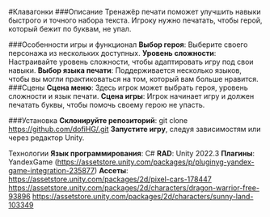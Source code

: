 #Клавагонки
###Описание
Тренажёр печати поможет улучшить навыки быстрого и точного набора текста. Игроку нужно печатать, чтобы герой, который бежит по буквам, не упал.

###Особенности игры и функционал
**Выбор героя**: Выберите своего персонажа из нескольких доступных.
**Уровень сложности**: Настраивайте уровень сложности, чтобы адаптировать игру под свои навыки.
**Выбор языка печати**: Поддерживается несколько языков, чтобы вы могли практиковаться на том, который вам больше нравится.
###Сцены
**Сцена меню**: Здесь игрок может выбрать героя, уровень сложности и язык печати.
**Сцена игры**: Игрок начинает игру и должен печатать буквы, чтобы помочь своему герою не упасть.

###Установка
**Склонируйте репозиторий**: git clone https://github.com/dofiHG/.git
**Запустите игру**, следуя зависимостям или через редактор Unity.

Технологии
**Язык программирования**: C#
**RAD**: Unity 2022.3
**Плагины**: YandexGame (https://assetstore.unity.com/packages/p/pluginyg-yandex-game-integration-235877)
**Ассеты**: 
https://assetstore.unity.com/packages/2d/pixel-cars-178447
https://assetstore.unity.com/packages/2d/characters/dragon-warrior-free-93896
https://assetstore.unity.com/packages/2d/characters/sunny-land-103349
